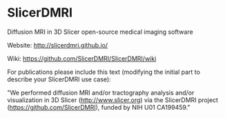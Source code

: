 # SlicerDMRI
Diffusion MRI in 3D Slicer open-source medical imaging software

Website: http://slicerdmri.github.io/

Wiki: https://github.com/SlicerDMRI/SlicerDMRI/wiki

For publications please include this text (modifying the initial part to describe your SlicerDMRI use case):

"We performed diffusion MRI and/or tractography analysis and/or visualization in 3D Slicer (http://www.slicer.org) via the SlicerDMRI project (https://github.com/SlicerDMRI), funded by NIH U01 CA199459."
